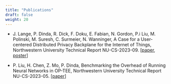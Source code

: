 ```yaml
---
title: "Publications"
draft: false
weight: 20
---
```


- J. Lange, P. Dinda, R. Dick, 
F. Doku, E. Fabian, N. Gordon, P.i Liu, 
M.  Polinski, M. Suresh, C. Surmeier, N. Wanninger,
A Case for a User-centered Distributed 
Privacy Backplane for the Internet of Things, Northwestern University Technical
  Report NU-CS-2023-09.   \[[paper](papers/NU-CS-2023-09.pdf), [poster](papers/GCASR23_Poster_PrivacyBackplane.pdf)\]



- P. Liu, H. Chen,  Z. Mo, P. Dinda, Benchmarking the Overhead of
  Running Neural Networks in OP-TEE, Northwestern University Technical
  Report NU-CS-2023-05.   \[[paper](papers/NU-CS-2023-05.pdf)\]

